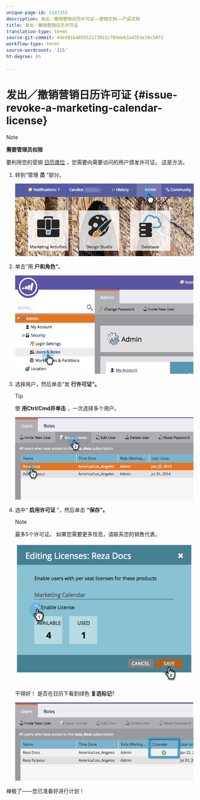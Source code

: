 ```yaml
---
unique-page-id: 1147255
description: 发出／撤销营销日历许可证——营销文档——产品文档
title: 发出／撤销营销日历许可证
translation-type: tm+mt
source-git-commit: 44ed91b485b52173922c709de63a4353e16c5072
workflow-type: tm+mt
source-wordcount: '115'
ht-degree: 0%

---
```



# 发出／撤销营销日历许可证 {#issue-revoke-a-marketing-calendar-license}

>[!NOTE]
>
>**需要管理员权限**

要利用您的营销 [日历席位](http://docs.marketo.com/display/docs/marketing+calendar) ，您需要向需要访问的用户颁发许可证。 这是方法。

1. 转到“管理 **员** ”部分。

   ![](assets/adminhand.png)

1. 单击“用 **户和角色”**。

   ![](assets/2.png)

1. 选择用户，然后单击“发 **行许可证”。**

   >[!TIP]
   >
   >使 **用Ctrl/Cmd并单击** ，一次选择多个用户。

   ![](assets/3.png)

1. 选中“ **启用许可证** ”，然后单击 **“保存”。**

   >[!NOTE]
   >
   >最多5个许可证。 如果您需要更多信息，请联系您的销售代表。

   ![](assets/4.png)

   干得好！ 是否在日历下看到绿色 **复选标记**?

   ![](assets/5.png)

棒极了——您已准备好进行计划！
